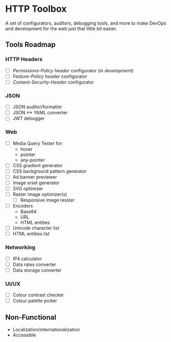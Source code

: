 HTTP Toolbox
============

A set of configurators, auditors, debugging tools, and more to make DevOps and development for the web just that little bit easier.

Tools Roadmap
-------------

### HTTP Headers
- [ ] _Permissions-Policy header_ configurator (_in development_)
- [ ] _Feature-Policy header_ configurator
- [ ] _Content-Security-Header_ configurator

### JSON
- [ ] JSON auditor/formatter
- [ ] JSON <-> YAML converter
- [ ] JWT debugger

### Web
- [ ] Media Query Tester for:
  - hover
  - pointer
  - any-pointer
- [ ] CSS gradient generator
- [ ] CSS background pattern generator
- [ ] Ad banner previewer
- [ ] Image srset generator
- [ ] SVG optimizer
- [ ] Raster image optimizer(s)
  - [ ] Responsive image resizer
- [ ] Encoders
  - Base64
  - URL
  - HTML entities
- [ ] Unicode character list
- [ ] HTML entities list

### Networking
- [ ] IP4 calculator
- [ ] Data rates converter
- [ ] Data storage converter

### UI/UX
- [ ] Colour contrast checker
- [ ] Colour palette picker

Non-Functional
--------------

- Localization/internationalization
- Accessible
